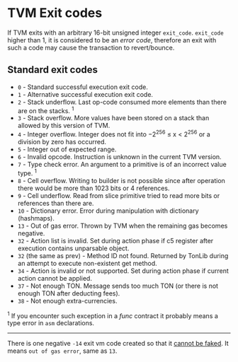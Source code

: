 # TVM Exit codes

If TVM exits with an arbitrary 16-bit unsigned integer `exit_code`. `exit_code` higher than 1, it is considered to be an _error code_, therefore an exit with such a code may cause the transaction to revert/bounce.

## Standard exit codes
* `0` - Standard successful execution exit code.
* `1` - Alternative successful execution exit code.
* `2` - Stack underflow. Last op-code consumed more elements than there are on the stacks. <sup>1</sup>
* `3` - Stack overflow. More values have been stored on a stack than
allowed by this version of TVM.
* `4` - Integer overflow. Integer does not fit into −2<sup>256</sup> ≤ x < 2<sup>256</sup> or a division by zero has occurred.
* `5` - Integer out of expected range.
* `6` - Invalid opcode. Instruction is unknown in the current TVM version.
* `7` - Type check error. An argument to a primitive is of an incorrect value type. <sup>1</sup>
* `8` - Cell overflow. Writing to builder is not possible since after operation there would be more than 1023 bits or 4 references.
* `9` - Cell underflow. Read from slice primitive tried to read more bits or references than there are.
* `10` - Dictionary error. Error during manipulation with dictionary (hashmaps).
* `13` - Out of gas error. Thrown by TVM when the remaining gas becomes negative.
* `32` - Action list is invalid. Set during action phase if c5 register after execution contains unparsable object.
* `32` (the same as prev) - Method ID not found. Returned by TonLib during an attempt to execute non-existent get method.
* `34` - Action is invalid or not supported. Set during action phase if current action cannot be applied.
* `37` - Not enough TON. Message sends too much TON (or there is not enough TON after deducting fees).
* `38` - Not enough extra-currencies.

<sup>1</sup> If you encounter such exception in a _func_ contract it probably means a type error in `asm` declarations.

---

There is one negative `-14` exit vm code created so that it [cannot be faked](https://github.com/ton-blockchain/ton/blob/20758d6bdd0c1327091287e8a620f660d1a9f4da/crypto/vm/vm.cpp#L492).  It means `out of gas error`, same as `13`.
